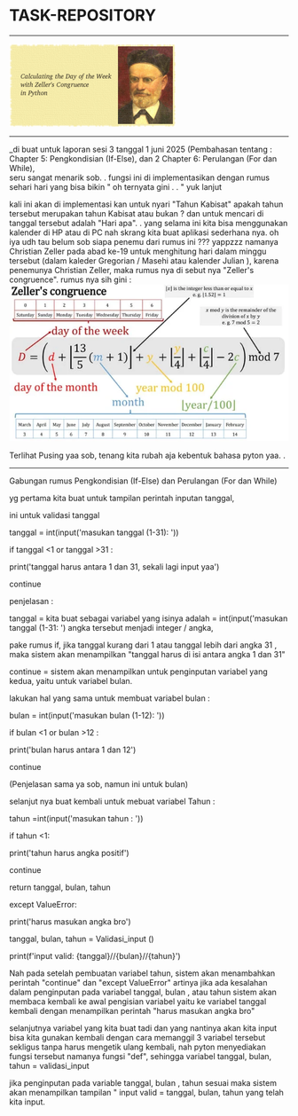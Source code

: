 # TASK-REPOSITORY
_______________________________________________
![alt text](https://github.com/Denny-Risnandar/TASK-REPOSITORY/blob/main/1_tIzqPBxnAID8i5_7ZVK5TQ.png)

______________________________________________________
_di buat untuk laporan sesi 3 tanggal 1 juni 2025 (Pembahasan tentang :
Chapter 5: Pengkondisian (If-Else), dan 2 
Chapter 6: Perulangan (For dan While),  
seru sangat menarik sob. . fungsi ini di implementasikan dengan rumus sehari hari yang bisa bikin " oh ternyata gini . . " yuk lanjut

kali ini akan di implementasi kan untuk nyari "Tahun Kabisat"  apakah tahun tersebut merupakan tahun Kabisat atau bukan ?
dan untuk mencari di tanggal tersebut adalah "Hari apa". .  yang selama ini kita bisa menggunakan kalender di HP atau di PC nah skrang kita buat aplikasi sederhana nya. oh iya udh tau belum sob siapa penemu dari rumus ini ??? yappzzz namanya Christian Zeller pada abad ke-19 untuk menghitung hari dalam minggu tersebut (dalam kaleder Gregorian / Masehi atau kalender Julian ), karena penemunya Christian Zeller, maka rumus nya di sebut nya "Zeller's congruence".
rumus nya sih gini :
![alt text](https://github.com/Denny-Risnandar/TASK-REPOSITORY/blob/main/zellers-200628000123-thumbnail.webp?raw=true)

Terlihat Pusing yaa sob, tenang kita rubah aja kebentuk bahasa pyton yaa. .

_________________________________________
Gabungan rumus Pengkondisian (If-Else) dan Perulangan (For dan While)

yg pertama kita buat untuk tampilan perintah inputan tanggal, 

 ini untuk validasi tanggal
 
 tanggal = int(input('masukan tanggal (1-31): '))

  if tanggal <1 or tanggal >31 :
  
 print('tanggal harus antara 1 dan 31, sekali lagi input yaa') 
 
 continue

penjelasan : 

tanggal = kita buat sebagai variabel yang  isinya adalah = int(input('masukan tanggal (1-31:  ') angka tersebut menjadi integer / angka,

pake rumus if, jika tanggal kurang dari 1 atau tanggal lebih dari angka 31 , maka sistem akan menampilkan "tanggal harus di isi antara angka 1 dan 31"

continue = sistem akan menampilkan untuk penginputan variabel yang kedua, yaitu untuk variabel bulan.

lakukan hal yang sama untuk  membuat variabel bulan :

bulan = int(input('masukan bulan (1-12): '))

if bulan <1 or bulan >12 :

print('bulan harus antara 1 dan 12')

continue

(Penjelasan sama ya sob, namun ini untuk bulan)

selanjut nya buat kembali untuk mebuat variabel Tahun :

tahun =int(input('masukan tahun : '))

if tahun <1:

print('tahun harus angka positif')

continue

return tanggal, bulan, tahun

except ValueError:

print('harus masukan angka bro')

tanggal, bulan, tahun = Validasi_input ()

print(f'input valid: {tanggal}//{bulan}//{tahun}')

Nah pada setelah pembuatan variabel tahun, sistem akan menambahkan perintah "continue" dan "except ValueError" artinya jika ada kesalahan dalam penginputan pada variabel tanggal, bulan , atau tahun sistem akan membaca kembali ke awal pengisian variabel yaitu ke variabel tanggal kembali dengan menampilkan perintah "harus masukan angka bro"

selanjutnya variabel yang kita buat tadi dan yang nantinya akan kita input bisa kita gunakan kembali dengan cara memanggil 3 variabel tersebut sekligus tanpa harus mengetik ulang kembali, nah pyton menyediakan fungsi tersebut namanya fungsi "def", sehingga variabel tanggal, bulan, tahun = validasi_input

jika penginputan pada variable tanggal, bulan , tahun sesuai maka sistem akan menampilkan tampilan " input valid = tanggal, bulan, tahun yang telah kita input.







